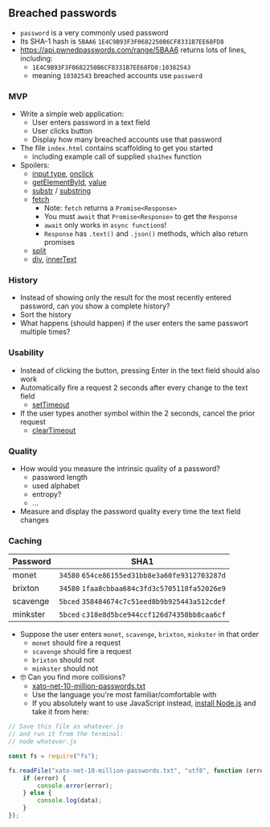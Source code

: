 ## Breached passwords

- `password` is a very commonly used password
- Its SHA-1 hash is `5BAA6` `1E4C9B93F3F0682250B6CF8331B7EE68FD8`
- https://api.pwnedpasswords.com/range/5BAA6 returns lots of lines, including:
  - `1E4C9B93F3F0682250B6CF8331B7EE68FD8:10382543`
  - meaning `10382543` breached accounts use `password`

### MVP

- Write a simple web application:
  - User enters password in a text field
  - User clicks button
  - Display how many breached accounts use that password
- The file `index.html` contains scaffolding to get you started
  - including example call of supplied `sha1hex` function
- Spoilers:
  - [input type](https://www.w3schools.com/tags/att_input_type.asp), [onclick](https://www.w3schools.com/jsref/event_onclick.asp)
  - [getElementById](https://www.w3schools.com/jsref/met_document_getelementbyid.asp), [value](https://www.w3schools.com/tags/att_input_value.asp)
  - [substr](https://www.w3schools.com/jsref/jsref_substr.asp) / [substring](https://www.w3schools.com/jsref/jsref_substring.asp)
  - [fetch](https://www.w3schools.com/js/js_api_fetch.asp)
    - Note: `fetch` returns a `Promise<Response>`
    - You must `await` that `Promise<Response>` to get the `Response`
    - `await` only works in `async function`s!
    - `Response` has `.text()` and `.json()` methods, which also return promises
  - [split](https://www.w3schools.com/jsref/jsref_split.asp)
  - [div](https://www.w3schools.com/tags/tag_div.asp), [innerText](https://www.w3schools.com/jsref/prop_node_innertext.asp)

### History

- Instead of showing only the result for the most recently entered password, can you show a complete history?
- Sort the history
- What happens (should happen) if the user enters the same passwort multiple times?

### Usability

- Instead of clicking the button, pressing Enter in the text field should also work
- Automatically fire a request 2 seconds after every change to the text field
  - [setTimeout](https://www.w3schools.com/jsref/met_win_settimeout.asp)
- If the user types another symbol within the 2 seconds, cancel the prior request
  - [clearTimeout](https://www.w3schools.com/jsref/met_win_cleartimeout.asp)

### Quality

- How would you measure the intrinsic quality of a password?
  - password length
  - used alphabet
  - entropy?
  - ...
- Measure and display the password quality every time the text field changes

### Caching

| Password | SHA1                                          |
| -------- | --------------------------------------------- |
| monet    | `34580` `654ce86155ed31bb8e3a60fe9312703287d` |
| brixton  | `34580` `1faa8cbbaa684c3fd3c5705118fa52026e9` |
| scavenge | `5bced` `358484674c7c51eed8b9b925443a512cdef` |
| minkster | `5bced` `c318e8d5bce944ccf126d74358bb8caa6cf` |

- Suppose the user enters `monet`, `scavenge`, `brixton`, `minkster` in that order
  - `monet` should fire a request
  - `scavenge` should fire a request
  - `brixton` should not
  - `minkster` should not
- 🤓 Can you find more collisions?
  - [xato-net-10-million-passwords.txt](https://github.com/danielmiessler/SecLists/blob/master/Passwords/xato-net-10-million-passwords.txt)
  - Use the language you're most familiar/comfortable with
  - If you absolutely want to use JavaScript instead, [install Node.js](https://nodejs.org/en/download) and take it from here:

```js
// Save this file as whatever.js
// and run it from the terminal:
// node whatever.js

const fs = require("fs");

fs.readFile("xato-net-10-million-passwords.txt", "utf8", function (error, data) {
    if (error) {
        console.error(error);
    } else {
        console.log(data);
    }
});
```
